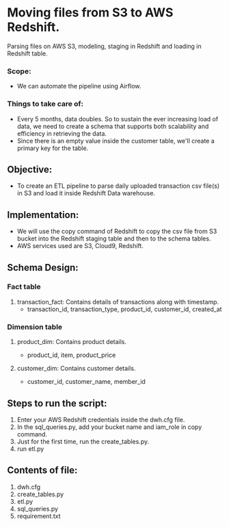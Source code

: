 # Moving files from S3 to AWS Redshift.

Parsing files on AWS S3, modeling, staging in Redshift and loading in Redshift table.

### Scope:
- We can automate the pipeline using Airflow.

### Things to take care of:
- Every 5 months, data doubles. So to sustain the ever increasing load of data, we need to create a schema that supports both scalability and efficiency in retrieving the data.
- Since there is an empty value inside the customer table, we'll create a primary key for the table.


## Objective:
- To create an ETL pipeline to parse daily uploaded transaction csv file(s) in S3 and load it inside Redshift Data warehouse.


## Implementation:

- We will use the copy command of Redshift to copy the csv file from S3 bucket into the Redshift staging table and then to the schema tables.
- AWS services used are S3, Cloud9, Redshift.


## Schema Design:

### Fact table
1. transaction_fact: Contains details of transactions along with timestamp.  <br>
    - transaction_id, transaction_type, product_id, customer_id, created_at

### Dimension table
1. product_dim: Contains product details.<br>
    - product_id, item, product_price

2. customer_dim: Contains customer details. <br>
    - customer_id, customer_name, member_id


## Steps to run the script:
1. Enter your AWS Redshift credentials inside the dwh.cfg file.
2. In the sql_queries.py, add your bucket name and iam_role in copy command.
3. Just for the first time, run the create_tables.py.
4. run etl.py

## Contents of file:
1. dwh.cfg
2. create_tables.py
3. etl.py
4. sql_queries.py
5. requirement.txt


